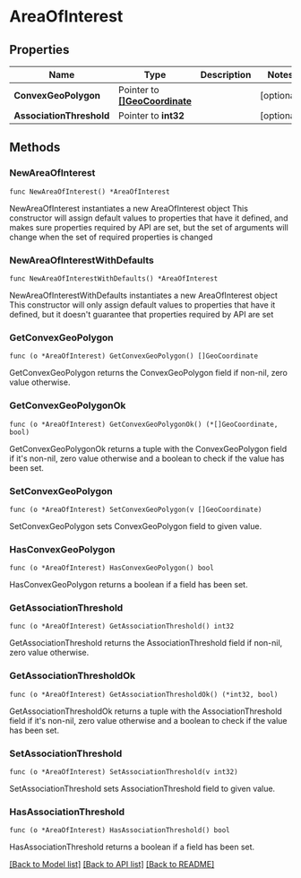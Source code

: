 # AreaOfInterest

## Properties

Name | Type | Description | Notes
------------ | ------------- | ------------- | -------------
**ConvexGeoPolygon** | Pointer to [**[]GeoCoordinate**](GeoCoordinate.md) |  | [optional] 
**AssociationThreshold** | Pointer to **int32** |  | [optional] 

## Methods

### NewAreaOfInterest

`func NewAreaOfInterest() *AreaOfInterest`

NewAreaOfInterest instantiates a new AreaOfInterest object
This constructor will assign default values to properties that have it defined,
and makes sure properties required by API are set, but the set of arguments
will change when the set of required properties is changed

### NewAreaOfInterestWithDefaults

`func NewAreaOfInterestWithDefaults() *AreaOfInterest`

NewAreaOfInterestWithDefaults instantiates a new AreaOfInterest object
This constructor will only assign default values to properties that have it defined,
but it doesn't guarantee that properties required by API are set

### GetConvexGeoPolygon

`func (o *AreaOfInterest) GetConvexGeoPolygon() []GeoCoordinate`

GetConvexGeoPolygon returns the ConvexGeoPolygon field if non-nil, zero value otherwise.

### GetConvexGeoPolygonOk

`func (o *AreaOfInterest) GetConvexGeoPolygonOk() (*[]GeoCoordinate, bool)`

GetConvexGeoPolygonOk returns a tuple with the ConvexGeoPolygon field if it's non-nil, zero value otherwise
and a boolean to check if the value has been set.

### SetConvexGeoPolygon

`func (o *AreaOfInterest) SetConvexGeoPolygon(v []GeoCoordinate)`

SetConvexGeoPolygon sets ConvexGeoPolygon field to given value.

### HasConvexGeoPolygon

`func (o *AreaOfInterest) HasConvexGeoPolygon() bool`

HasConvexGeoPolygon returns a boolean if a field has been set.

### GetAssociationThreshold

`func (o *AreaOfInterest) GetAssociationThreshold() int32`

GetAssociationThreshold returns the AssociationThreshold field if non-nil, zero value otherwise.

### GetAssociationThresholdOk

`func (o *AreaOfInterest) GetAssociationThresholdOk() (*int32, bool)`

GetAssociationThresholdOk returns a tuple with the AssociationThreshold field if it's non-nil, zero value otherwise
and a boolean to check if the value has been set.

### SetAssociationThreshold

`func (o *AreaOfInterest) SetAssociationThreshold(v int32)`

SetAssociationThreshold sets AssociationThreshold field to given value.

### HasAssociationThreshold

`func (o *AreaOfInterest) HasAssociationThreshold() bool`

HasAssociationThreshold returns a boolean if a field has been set.


[[Back to Model list]](../README.md#documentation-for-models) [[Back to API list]](../README.md#documentation-for-api-endpoints) [[Back to README]](../README.md)


